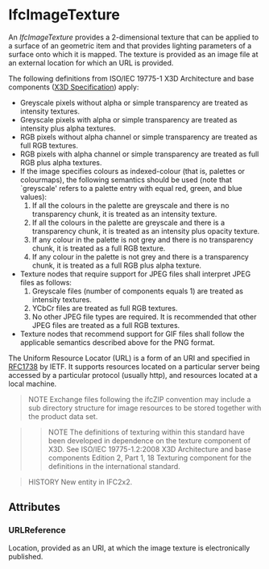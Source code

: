 # IfcImageTexture

An _IfcImageTexture_ provides a 2-dimensional texture that can be applied to a surface of an geometric item and that provides lighting parameters of a surface onto which it is mapped. The texture is provided as an image file at an external location for which an URL is provided.
<!-- end of short definition -->

The following definitions from ISO/IEC 19775-1 X3D Architecture and base components ([X3D Specification](http://www.web3d.org/x3d/specifications/)) apply:

* Greyscale pixels without alpha or simple transparency are treated as intensity textures.
* Greyscale pixels with alpha or simple transparency are treated as intensity plus alpha textures.
* RGB pixels without alpha channel or simple transparency are treated as full RGB textures.
* RGB pixels with alpha channel or simple transparency are treated as full RGB plus alpha textures.
* If the image specifies colours as indexed-colour (that is, palettes or colourmaps), the following semantics should be used (note that `greyscale' refers to a palette entry with equal red, green, and blue values):
  1. If all the colours in the palette are greyscale and there is no transparency chunk, it is treated as an intensity texture.
  2. If all the colours in the palette are greyscale and there is a transparency chunk, it is treated as an intensity plus opacity texture.
  3. If any colour in the palette is not grey and there is no transparency chunk, it is treated as a full RGB texture.
  4. If any colour in the palette is not grey and there is a transparency chunk, it is treated as a full RGB plus alpha texture.
* Texture nodes that require support for JPEG files shall interpret JPEG files as follows:
  1. Greyscale files (number of components equals 1) are treated as intensity textures.
  2. YCbCr files are treated as full RGB textures.
  3. No other JPEG file types are required. It is recommended that other JPEG files are treated as a full RGB textures.
* Texture nodes that recommend support for GIF files shall follow the applicable semantics described above for the PNG format.

The Uniform Resource Locator (URL) is a form of an URI and specified in [RFC1738](http://www.ietf.org/rfc/rfc1738.txt?number=1738) by IETF. It supports resources located on a particular server being accessed by a particular protocol (usually http), and resources located at a local machine.

> NOTE Exchange files following the ifcZIP convention may include a sub directory structure for image resources to be stored together with the product data set.

>> NOTE The definitions of texturing within this standard have been developed in dependence on the texture component of X3D. See ISO/IEC 19775-1.2:2008 X3D Architecture and base components Edition 2, Part 1, 18 Texturing component for the definitions in the international standard.
>

> HISTORY New entity in IFC2x2.

## Attributes

### URLReference
Location, provided as an URI, at which the image texture is electronically published.
